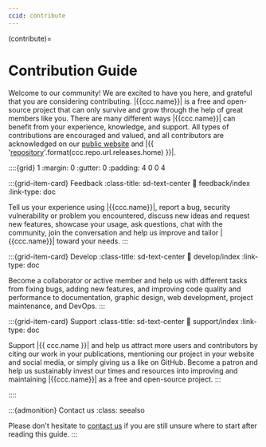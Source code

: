 ```yaml
---
ccid: contribute
---
```


(contribute)=
# Contribution Guide


Welcome to our community!
We are excited to have you here,
and grateful that you are considering contributing.
|{{ccc.name}}| is a free and open-source project 
that can only survive and grow
through the help of great members like you.
There are many different ways 
|{{ccc.name}}| can benefit from your experience,
knowledge, and support.
All types of contributions are encouraged and valued,
and all contributors are acknowledged on our 
[public website](#contributors)
and |{{ '[repository]({})'.format(ccc.repo.url.releases.home) }}|.


::::{grid} 1
:margin: 0
:gutter: 0
:padding: 4 0 0 4


:::{grid-item-card} Feedback
:class-title: sd-text-center
:link: feedback/index
:link-type: doc

Tell us your experience using |{{ccc.name}}|,
report a bug, security vulnerability or problem you encountered, 
discuss new ideas and request new features,
showcase your usage, ask questions, chat with the community,
join the conversation 
and help us improve and tailor |{{ccc.name}}| toward your needs.
:::


:::{grid-item-card} Develop
:class-title: sd-text-center
:link: develop/index
:link-type: doc

Become a collaborator or active member and help us with different tasks
from fixing bugs, adding new features, and improving code quality and performance
to documentation, graphic design, web development, project maintenance, and DevOps.
:::


:::{grid-item-card} Support
:class-title: sd-text-center
:link: support/index
:link-type: doc

Support |{{ ccc.name }}| and help us attract more users and contributors
by citing our work in your publications, 
mentioning our project in your website and social media,
or simply giving us a like on GitHub.
Become a patron and help us sustainably
invest our times and resources into improving and maintaining |{{ccc.name}}| as
a free and open-source project.
:::

::::


:::{admonition} Contact us
:class: seealso

Please don't hesitate to [contact us](#contact)
if you are still unsure where to start after reading this guide.
:::
